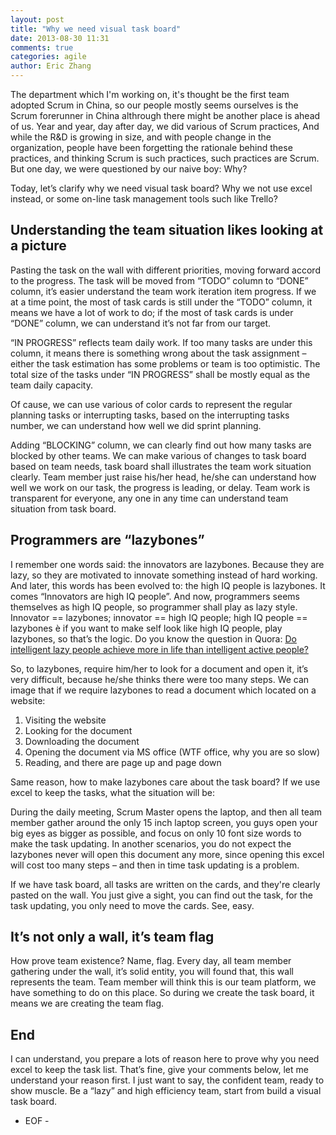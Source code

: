 ```yaml
---
layout: post
title: "Why we need visual task board"
date: 2013-08-30 11:31
comments: true
categories: agile
author: Eric Zhang
---
```



The department which I'm working on, it's thought be the first team adopted Scrum in China, so our people mostly seems ourselves is the Scrum forerunner in China althrough there might be another place is ahead of us. Year and year, day after day, we did various of Scrum practices, And while the R&D is growing in size, and with people change in the organization, people have been forgetting the rationale behind these practices, and thinking Scrum is such practices, such practices are Scrum. But one day, we were questioned by our naive boy: Why?

Today, let’s clarify why we need visual task board? Why we not use excel instead, or some on-line task management tools such like Trello?

## Understanding the team situation likes looking at a picture

Pasting the task on the wall with different priorities, moving forward accord to the progress. The task will be moved from “TODO” column to “DONE” column, it’s easier understand the team work iteration item progress. If we at a time point, the most of task cards is still under the “TODO” column, it means we have a lot of work to do; if the most of task cards is under “DONE” column, we can understand it’s not far from our target.

“IN PROGRESS” reflects team daily work. If too many tasks are under this column,  it means there is something wrong about the task assignment – either the task estimation has some problems or team is too optimistic. The total size of the tasks under “IN PROGRESS” shall be mostly equal as the team daily capacity.

Of cause, we can use various of color cards to represent the regular planning tasks or interrupting tasks, based on the interrupting tasks number, we can understand how well we did sprint planning.

Adding “BLOCKING” column, we can clearly find out how many tasks are blocked by other teams. We can make various of changes to task board based on team needs, task board shall illustrates the team work situation clearly. Team member just raise his/her head, he/she can understand how well we work on our task, the progress is leading, or delay. Team work is transparent for everyone, any one in any time can understand team situation from task board.

## Programmers are “lazybones”

I remember one words said: the innovators are lazybones. Because they are lazy, so they are motivated to innovate something instead of hard working. And later, this words has been evolved to: the high IQ people is lazybones. It comes “Innovators are high IQ people”. And now, programmers seems themselves as high IQ people, so programmer shall play as lazy style. Innovator == lazybones; innovator == high IQ people; high IQ people == lazybones è if you want to make self look like high IQ people, play lazybones, so that’s the logic. Do you know the question in Quora: [Do intelligent lazy people achieve more in life than intelligent active people?](http://www.quora.com/Do-intelligent-lazy-people-achieve-more-in-life-than-intelligent-active-people/answer/Stefan-King?srid=hTa3&share=1 "Quora question")

So, to lazybones, require him/her to look for a document and open it, it’s very difficult, because he/she thinks there were too many steps. We can image that if we require lazybones to read a document which located on a website:

1. Visiting the website
2. Looking for the document
3. Downloading the document
4. Opening the document via MS office (WTF office, why you are so slow)
5. Reading, and there are page up and page down

Same reason, how to make lazybones care about the task board? If we use excel to keep the tasks, what the situation will be:

During the daily meeting, Scrum Master opens the laptop, and then all team member gather around the only 15 inch laptop screen, you guys open your big eyes as bigger as possible, and focus on only 10 font size words to make the task updating. In another scenarios, you do not expect the lazybones never will open this document any more, since opening this excel will cost too many steps – and then in time task updating is a problem.

If we have task board, all tasks are written on the cards, and they're clearly pasted on the wall. You just give a sight, you can find out the task, for the task updating, you only need to move the cards. See, easy.


## It’s not only a wall, it’s team flag

How prove team existence? Name, flag.  Every day, all team member gathering under the wall, it’s solid entity, you will found that, this wall represents the team. Team member will think this is our team platform, we have something to do on this place. So during we create the task board, it means we are creating the team flag.

## End

I can understand, you prepare a lots of reason here to prove why you need excel to keep the task list. That’s fine, give your comments below, let me understand your reason first. I just want to say, the confident team, ready to show muscle. Be a “lazy” and high efficiency team, start from build a visual task board.

- EOF -
